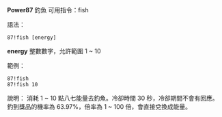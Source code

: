 **Power87** 釣魚
可用指令：fish

語法：
```
87!fish [energy]
```
__energy__ 整數數字，允許範圍 1 ~ 10

範例：
```
87!fish
87!fish 10
```
說明：
消耗 1 ~ 10 點八七能量去釣魚。冷卻時間 30 秒，冷卻期間不會有回應。釣到獎品的機率為 63.97%，倍率為 1 ~ 100 倍，會直接兌換成能量。
